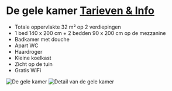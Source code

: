 # De gele kamer [Tarieven & Info](/nl/tarieven/)

* Totale oppervlakte 32 m² op 2 verdiepingen
* 1 bed 140 x 200 cm + 2 bedden 90 x 200 cm op de mezzanine
* Badkamer met douche
* Apart WC
* Haardroger
* Kleine koelkast 
* Zicht op de tuin
* Gratis WiFi

![De gele kamer](/images/chambre-jaune.jpg)
![Detail van de gele kamer](/images/chambre-jaune-detail.jpg)